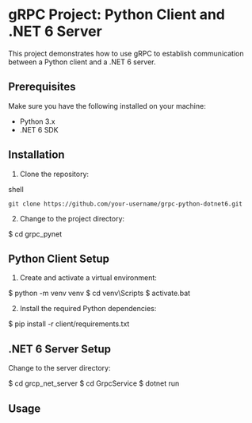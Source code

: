 # gRPC Project: Python Client and .NET 6 Server

This project demonstrates how to use gRPC to establish communication between a Python client and a .NET 6 server.

## Prerequisites

Make sure you have the following installed on your machine:

- Python 3.x
- .NET 6 SDK

## Installation

1. Clone the repository:

shell
```
git clone https://github.com/your-username/grpc-python-dotnet6.git
```

2. Change to the project directory:

$ cd grpc_pynet

## Python Client Setup

1. Create and activate a virtual environment:

$ python -m venv venv
$ cd venv\Scripts
$ activate.bat

2. Install the required Python dependencies:

$ pip install -r client/requirements.txt

## .NET 6 Server Setup

Change to the server directory:

$ cd grcp_net_server
$ cd GrpcService
$ dotnet run

## Usage
